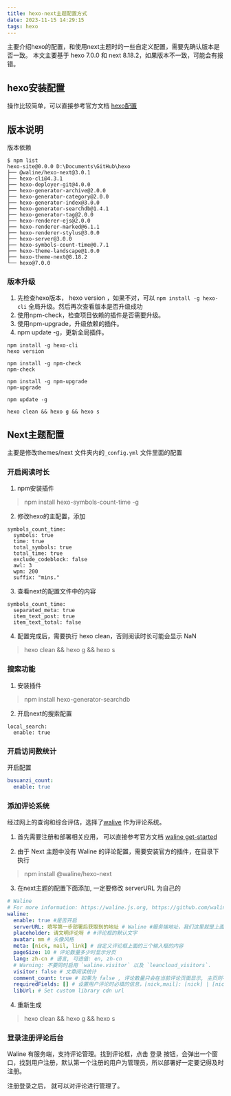 ```yaml
---
title: hexo-next主题配置方式
date: 2023-11-15 14:29:15
tags: hexo
---
```


主要介绍hexo的配置，和使用next主题时的一些自定义配置，需要先确认版本是否一致。
本文主要基于 hexo 7.0.0 和 next 8.18.2，如果版本不一致，可能会有报错。

<!-- more -->


## hexo安装配置

操作比较简单，可以直接参考官方文档  [hexo配置](https://hexo.io/zh-cn/docs/configuration)


## 版本说明

版本依赖

````properties
$ npm list
hexo-site@0.0.0 D:\Documents\GitHub\hexo
├── @waline/hexo-next@3.0.1
├── hexo-cli@4.3.1
├── hexo-deployer-git@4.0.0
├── hexo-generator-archive@2.0.0
├── hexo-generator-category@2.0.0
├── hexo-generator-index@3.0.0
├── hexo-generator-searchdb@1.4.1
├── hexo-generator-tag@2.0.0
├── hexo-renderer-ejs@2.0.0
├── hexo-renderer-marked@6.1.1
├── hexo-renderer-stylus@3.0.0
├── hexo-server@3.0.0
├── hexo-symbols-count-time@0.7.1
├── hexo-theme-landscape@1.0.0
├── hexo-theme-next@8.18.2
└── hexo@7.0.0

````

### 版本升级

1. 先检查hexo版本， hexo version ，如果不对，可以 `npm install -g hexo-cli` 全局升级。然后再次查看版本是否升级成功
2. 使用npm-check，检查项目依赖的插件是否需要升级。
3. 使用npm-upgrade，升级依赖的插件。
4. npm update -g，更新全局插件。

```shell
npm install -g hexo-cli
hexo version

npm install -g npm-check
npm-check

npm install -g npm-upgrade
npm-upgrade

npm update -g

hexo clean && hexo g && hexo s
```

## Next主题配置
主要是修改themes/next 文件夹内的`_config.yml` 文件里面的配置

### 开启阅读时长
1. npm安装插件

> npm install hexo-symbols-count-time -g

2. 修改hexo的主配置，添加

```
symbols_count_time:
  symbols: true
  time: true
  total_symbols: true
  total_time: true
  exclude_codeblock: false
  awl: 3
  wpm: 200
  suffix: "mins."
```
3. 查看next的配置文件中的内容

```
symbols_count_time:
  separated_meta: true
  item_text_post: true
  item_text_total: false
```
4. 配置完成后，需要执行 hexo clean，否则阅读时长可能会显示 NaN

>  hexo clean && hexo g && hexo s

### 搜索功能

1. 安装插件 

> npm install hexo-generator-searchdb

2. 开启next的搜索配置

```properties
local_search:
  enable: true

```

### 开启访问数统计

开启配置

```yaml
busuanzi_count:
  enable: true
```

### 添加评论系统

经过网上的查询和综合评估，选择了[walive](https://waline.js.org/guide/get-started/) 作为评论系统。

1. 首先需要注册和部署相关应用， 可以直接参考官方文档 [waline get-started](https://waline.js.org/guide/get-started/)

2. 由于 Next 主题中没有 Waline 的评论配置，需要安装官方的插件，在目录下执行

> npm install @waline/hexo-next

3. 在next主题的配置下面添加, 一定要修改 serverURL 为自己的

```yaml
# Waline
# For more information: https://waline.js.org, https://github.com/walinejs/waline
waline:
  enable: true #是否开启
  serverURL: 填写第一步部署后获取到的地址 # Waline #服务端地址，我们这里就是上面部署的 Vercel 地址
  placeholder: 请文明评论呀 # #评论框的默认文字
  avatar: mm # 头像风格
  meta: [nick, mail, link] # 自定义评论框上面的三个输入框的内容
  pageSize: 10 # 评论数量多少时显示分页
  lang: zh-cn # 语言, 可选值: en, zh-cn
  # Warning: 不要同时启用 `waline.visitor` 以及 `leancloud_visitors`.
  visitor: false # 文章阅读统计
  comment_count: true # 如果为 false , 评论数量只会在当前评论页面显示, 主页则不显示
  requiredFields: [] # 设置用户评论时必填的信息，[nick,mail]: [nick] | [nick, mail]
  libUrl: # Set custom library cdn url

```

4. 重新生成

>  hexo clean && hexo g && hexo s

### 登录注册评论后台

Waline 有服务端，支持评论管理。找到评论框，点击 登录 按钮，会弹出一个窗口，找到用户注册，默认第一个注册的用户为管理员，所以部署好一定要记得及时注册。

注册登录之后， 就可以对评论进行管理了。


